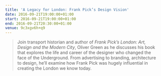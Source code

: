 ```yaml
---
title: 'A Legacy for London: Frank Pick’s Design Vision'
date: 2016-09-21T19:00:00+01:00
start: 2016-09-21T19:00:00+01:00
end: 2016-09-21T20:30:00+01:00
venue: 9c3xgv6h+q9
---
```

> Join transport historian and author of <cite>Frank Pick’s London: Art, Design and the Modern City</cite>, Oliver Green as he discusses his book that explores the life and career of the designer who changed the face of the Underground. From advertising to branding, architecture to design, he’ll examine how Frank Pick was hugely influential in creating the London we know today.

